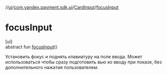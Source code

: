//[ui](../../../index.md)/[com.yandex.payment.sdk.ui](../index.md)/[CardInput](index.md)/[focusInput](focus-input.md)

# focusInput

[ui]\
abstract fun [focusInput](focus-input.md)()

Установить фокус и поднять клавиатуру на поле ввода. Может использоваться чтобы сразу подготовить вью ко вводу при показе, без дополнительного нажатия пользователем.
